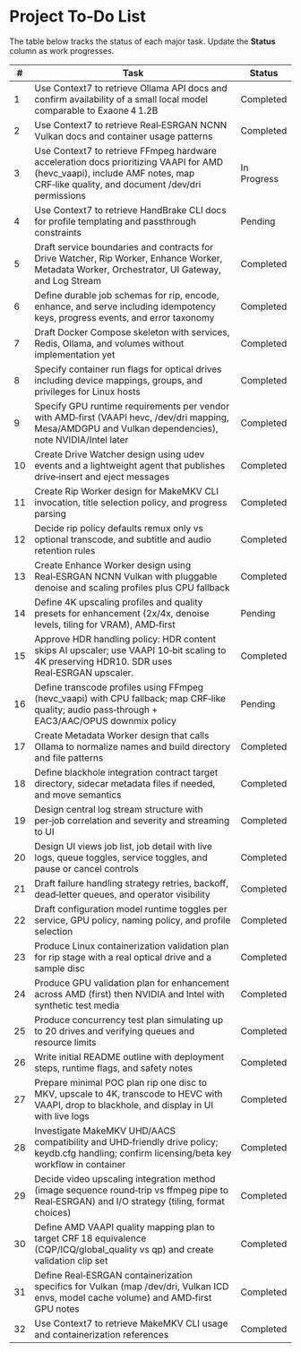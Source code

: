 # Project To‑Do List

The table below tracks the status of each major task. Update the **Status** column as work progresses.

| # | Task | Status |
|---|------|--------|
| 1 | Use Context7 to retrieve Ollama API docs and confirm availability of a small local model comparable to Exaone 4 1.2B | Completed |
| 2 | Use Context7 to retrieve Real‑ESRGAN NCNN Vulkan docs and container usage patterns | Completed |
| 3 | Use Context7 to retrieve FFmpeg hardware acceleration docs prioritizing VAAPI for AMD (hevc_vaapi), include AMF notes, map CRF‑like quality, and document /dev/dri permissions | In Progress |
| 4 | Use Context7 to retrieve HandBrake CLI docs for profile templating and passthrough constraints | Pending |
| 5 | Draft service boundaries and contracts for Drive Watcher, Rip Worker, Enhance Worker, Metadata Worker, Orchestrator, UI Gateway, and Log Stream | Completed |
| 6 | Define durable job schemas for rip, encode, enhance, and serve including idempotency keys, progress events, and error taxonomy | Completed |
| 7 | Draft Docker Compose skeleton with services, Redis, Ollama, and volumes without implementation yet | Completed |
| 8 | Specify container run flags for optical drives including device mappings, groups, and privileges for Linux hosts | Completed |
| 9 | Specify GPU runtime requirements per vendor with AMD‑first (VAAPI hevc, /dev/dri mapping, Mesa/AMDGPU and Vulkan dependencies), note NVIDIA/Intel later | Completed |
|10 | Create Drive Watcher design using udev events and a lightweight agent that publishes drive‑insert and eject messages | Completed |
|11 | Create Rip Worker design for MakeMKV CLI invocation, title selection policy, and progress parsing | Completed |
|12 | Decide rip policy defaults remux only vs optional transcode, and subtitle and audio retention rules | Completed |
|13 | Create Enhance Worker design using Real‑ESRGAN NCNN Vulkan with pluggable denoise and scaling profiles plus CPU fallback | Completed |
|14 | Define 4K upscaling profiles and quality presets for enhancement (2x/4x, denoise levels, tiling for VRAM), AMD‑first | Pending |
|15 | Approve HDR handling policy: HDR content skips AI upscaler; use VAAPI 10‑bit scaling to 4K preserving HDR10. SDR uses Real‑ESRGAN upscaler. | Completed |
|16 | Define transcode profiles using FFmpeg (hevc_vaapi) with CPU fallback; map CRF‑like quality; audio pass‑through + EAC3/AAC/OPUS downmix policy | Pending |
|17 | Create Metadata Worker design that calls Ollama to normalize names and build directory and file patterns | Completed |
|18 | Define blackhole integration contract target directory, sidecar metadata files if needed, and move semantics | Completed |
|19 | Design central log stream structure with per‑job correlation and severity and streaming to UI | Completed |
|20 | Design UI views job list, job detail with live logs, queue toggles, service toggles, and pause or cancel controls | Completed |
|21 | Draft failure handling strategy retries, backoff, dead‑letter queues, and operator visibility | Completed |
|22 | Draft configuration model runtime toggles per service, GPU policy, naming policy, and profile selection | Completed |
|23 | Produce Linux containerization validation plan for rip stage with a real optical drive and a sample disc | Completed |
|24 | Produce GPU validation plan for enhancement across AMD (first) then NVIDIA and Intel with synthetic test media | Completed |
|25 | Produce concurrency test plan simulating up to 20 drives and verifying queues and resource limits | Completed |
|26 | Write initial README outline with deployment steps, runtime flags, and safety notes | Completed |
|27 | Prepare minimal POC plan rip one disc to MKV, upscale to 4K, transcode to HEVC with VAAPI, drop to blackhole, and display in UI with live logs | Completed |
|28 | Investigate MakeMKV UHD/AACS compatibility and UHD‑friendly drive policy; keydb.cfg handling; confirm licensing/beta key workflow in container | Completed |
|29 | Decide video upscaling integration method (image sequence round‑trip vs ffmpeg pipe to Real‑ESRGAN) and I/O strategy (tiling, format choices) | Completed |
|30 | Define AMD VAAPI quality mapping plan to target CRF 18 equivalence (CQP/ICQ/global_quality vs qp) and create validation clip set | Completed |
|31 | Define Real‑ESRGAN containerization specifics for Vulkan (map /dev/dri, Vulkan ICD envs, model cache volume) and AMD‑first GPU notes | Completed |
|32 | Use Context7 to retrieve MakeMKV CLI usage and containerization references | Completed |
